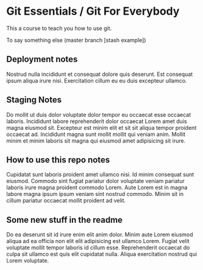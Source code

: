 # Git Essentials / Git For Everybody

This a course to teach you how to use git.

To say something else (master branch [stash example])

## Deployment notes
Nostrud nulla incididunt et consequat dolore quis deserunt. Est consequat ipsum aliqua irure nisi. Exercitation cillum eu eu duis excepteur ullamco.

## Staging Notes
Do mollit ut duis dolor voluptate dolor tempor eu occaecat esse occaecat laboris. Incididunt labore reprehenderit dolor occaecat Lorem amet duis magna eiusmod sit. Excepteur est minim elit et sit sit aliqua tempor proident occaecat ad. Incididunt magna sunt mollit mollit qui veniam anim. Mollit minim et minim laboris sit magna qui eiusmod amet adipisicing sit irure.

## How to use this repo notes
Cupidatat sunt laboris proident amet ullamco nisi. Id minim consequat sunt eiusmod. Commodo sint fugiat pariatur dolor voluptate veniam pariatur laboris irure magna proident commodo Lorem. Aute Lorem est in magna labore magna ipsum ipsum veniam sint nostrud commodo. Minim sit in cillum pariatur occaecat mollit proident ad velit.

## Some new stuff in the readme
Do ea deserunt sit id irure enim elit anim dolor. Minim aute Lorem eiusmod aliqua ad ea officia non elit elit adipisicing est ullamco Lorem. Fugiat velit voluptate mollit tempor laboris id cillum esse. Reprehenderit occaecat do culpa sit ullamco est quis elit cupidatat nulla. Aliqua exercitation nostrud qui Lorem voluptate.
